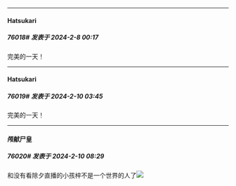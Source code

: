 *****

####  Hatsukari  
##### 76018#       发表于 2024-2-8 00:17

完美的一天！

*****

####  Hatsukari  
##### 76019#       发表于 2024-2-10 03:45

完美的一天！


*****

####  颅献尸皇  
##### 76020#       发表于 2024-2-10 08:29

和没有看除夕直播的小孩梓不是一个世界的人了<img src="https://static.saraba1st.com/image/smiley/face2017/075.png" referrerpolicy="no-referrer">

